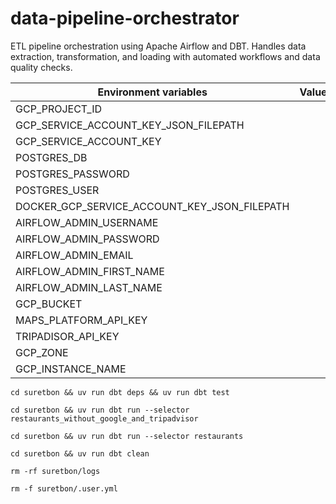 # data-pipeline-orchestrator

ETL pipeline orchestration using Apache Airflow and DBT. Handles data extraction, transformation, and loading with automated workflows and data quality checks.

<table>
    <thead>
        <tr>
            <th>Environment variables</th>
            <th>Value</th>
            <th>Description</th>
        </tr>
    </thead>
    <tbody>
        <tr>
            <td>GCP_PROJECT_ID</td>
            <td></td>
            <td></td>
        </tr>
        <tr>
            <td>GCP_SERVICE_ACCOUNT_KEY_JSON_FILEPATH</td>
            <td></td>
            <td></td>
        </tr>
        <tr>
            <td>GCP_SERVICE_ACCOUNT_KEY</td>
            <td></td>
            <td></td>
        </tr>
        <tr>
            <td>POSTGRES_DB</td>
            <td></td>
            <td></td>
        </tr>
        <tr>
            <td>POSTGRES_PASSWORD</td>
            <td></td>
            <td></td>
        </tr>
        <tr>
            <td>POSTGRES_USER</td>
            <td></td>
            <td></td>
        </tr>
        <tr>
            <td>DOCKER_GCP_SERVICE_ACCOUNT_KEY_JSON_FILEPATH</td>
            <td></td>
            <td></td>
        </tr>
        <tr>
            <td>AIRFLOW_ADMIN_USERNAME</td>
            <td></td>
            <td></td>
        </tr>
        <tr>
            <td>AIRFLOW_ADMIN_PASSWORD</td>
            <td></td>
            <td></td>
        </tr>
        <tr>
            <td>AIRFLOW_ADMIN_EMAIL</td>
            <td></td>
            <td></td>
        </tr>
        <tr>
            <td>AIRFLOW_ADMIN_FIRST_NAME</td>
            <td></td>
            <td></td>
        </tr>
        <tr>
            <td>AIRFLOW_ADMIN_LAST_NAME</td>
            <td></td>
            <td></td>
        </tr>
        <tr>
            <td>GCP_BUCKET</td>
            <td></td>
            <td></td>
        </tr>
        <tr>
            <td>MAPS_PLATFORM_API_KEY</td>
            <td></td>
            <td></td>
        </tr>
        <tr>
            <td>TRIPADISOR_API_KEY</td>
            <td></td>
            <td></td>
        </tr>
        <tr>
            <td>GCP_ZONE</td>
            <td></td>
            <td></td>
        </tr>
        <tr>
            <td>GCP_INSTANCE_NAME</td>
            <td></td>
            <td></td>
        </tr>
    </tbody>
</table>

```ShellSession
cd suretbon && uv run dbt deps && uv run dbt test
```

```ShellSession
cd suretbon && uv run dbt run --selector restaurants_without_google_and_tripadvisor
```

```ShellSession
cd suretbon && uv run dbt run --selector restaurants
```

```ShellSession
cd suretbon && uv run dbt clean
```

```ShellSession
rm -rf suretbon/logs
```

```ShellSession
rm -f suretbon/.user.yml
```
